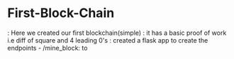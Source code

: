 # First-Block-Chain
: Here we created our first blockchain(simple)
: it has a basic proof of work i.e diff of square and 4 leading 0's
: created a flask app to create the endpoints 
    - /mine_block: to 